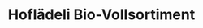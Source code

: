 ---
title: "Hoflädeli Bio-Vollsortiment"
url: /efringen-kirchen/hoflaedeli-bio-vollsortiment/
shop: Hofladen
---